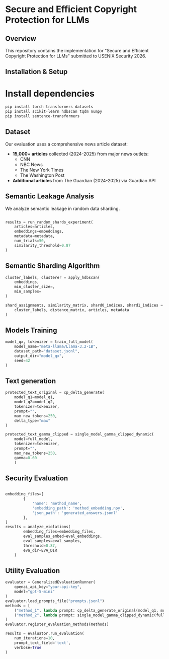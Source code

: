 # Secure and Efficient Copyright Protection for LLMs

## Overview
This repository contains the implementation for "Secure and Efficient Copyright Protection for LLMs" submitted to USENIX Security 2026.


## Installation & Setup
# Install dependencies
```python
pip install torch transformers datasets
pip install scikit-learn hdbscan tqdm numpy
pip install sentence-transformers  
```


## Dataset
Our evaluation uses a comprehensive news article dataset:
- **15,000+ articles** collected (2024-2025) from major news outlets:
  - CNN
  - NBC News  
  - The New York Times
  - The Washington Post
- **Additional articles** from The Guardian (2024-2025) via Guardian API


## Semantic Leakage Analysis
We analyze semantic leakage in random data sharding.

```python

results = run_random_shards_experiment(
    articles=articles,
    embeddings=embeddings, 
    metadata=metadata,
    num_trials=50,
    similarity_threshold=0.87
)
```

## Semantic Sharding Algorithm

```python
cluster_labels, clusterer = apply_hdbscan(
    embeddings, 
    min_cluster_size=,    
    min_samples=          
)

shard_assignments, similarity_matrix, shard0_indices, shard1_indices = create_shards_from_clusters(
    cluster_labels, distance_matrix, articles, metadata
)
```

## Models Training

```python
model_qx, tokenizer = train_full_model(
    model_name="meta-llama/Llama-3.2-1B",  
    dataset_path="dataset.jsonl", 
    output_dir="model_qx",
    seed=42
)

```

## Text generation

```python
protected_text_original = cp_delta_generate(
    model_q1=model_q1,      
    model_q2=model_q2,        
    tokenizer=tokenizer,
    prompt="",
    max_new_tokens=250,
    delta_type="max"          
)

protected_text_gamma_clipped = single_model_gamma_clipped_dynamic(
    model=full_model, 
    tokenizer=tokenizer, 
    prompt="", 
    max_new_tokens=250, 
    gamma=0.60
    )
```

## Security Evaluation

```python

embedding_files=[
        {
            'name': 'method_name',
            'embedding_path': 'method_embedding.npy',
            'json_path': 'generated_answers.jsonl'
        },
]
results = analyze_violations(
        embedding_files=embedding_files,
        eval_samples_embed=eval_embeddings,
        eval_samples=eval_samples,
        threshold=0.87,
        eva_dir=EVA_DIR
    )
```

## Utility Evaluation 

```python
evaluator = GeneralizedEvaluationRunner(
    openai_api_key="your-api-key",
    model="gpt-5-mini"
)
evaluator.load_prompts_file("prompts.jsonl")
methods = [
    ("method_1", lambda prompt: cp_delta_generate_original(model_q1, model_q2, tokenizer, prompt, 250, "max",0,3)),
    ("method_2", lambda prompt: single_model_gamma_clipped_dynamic(full_model, tokenizer, prompt, 250, 0.4,0,3)),
]
evaluator.register_evaluation_methods(methods)

results = evaluator.run_evaluation(
    num_iterations=10,
    prompt_text_field='text',  
    verbose=True
)
```
